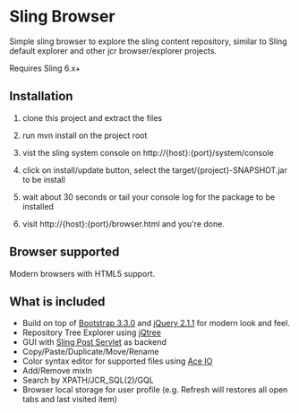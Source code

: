 # Sling Browser

Simple sling browser to explore the sling content repository, similar to Sling default explorer and other jcr browser/explorer projects.

Requires Sling 6.x+

## Installation

1. clone this project and extract the files 

2. run mvn install on the project root

3. vist the sling system console on http://{host}:{port}/system/console

4. click on install/update button, select the target/{project}-SNAPSHOT.jar to be install

5. wait about 30 seconds or tail your console log for the package to be installed

6. visit http://{host}:{port}/browser.html and you're done.

## Browser supported

Modern browsers with HTML5 support.

## What is included

- Build on top of [Bootstrap 3.3.0](http://getbootstrap.com/) and [jQuery 2.1.1](http://jquery.com/) for modern look and feel.
- Repository Tree Explorer using [jQtree](http://mbraak.github.io/jqTree/)
- GUI with [Sling Post Servlet](http://sling.apache.org/documentation/bundles/manipulating-content-the-slingpostservlet-servlets-post.html) as backend
- Copy/Paste/Duplicate/Move/Rename
- Color syntax editor for supported files using [Ace IO](http://ace.c9.io/)
- Add/Remove mixln
- Search by XPATH/JCR_SQL(2)/GQL
- Browser local storage for user profile (e.g. Refresh will restores all open tabs and last visited item)


